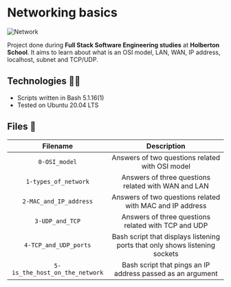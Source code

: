# Networking basics

![Network](https://github.com/hug0-cstrs/holbertonschool-network/assets/130242027/1ffa3ff6-44d7-489e-8263-5960f61d6f11)

Project done during **Full Stack Software Engineering studies** at **Holberton School**. It aims to learn about what is an OSI model, LAN, WAN, IP address, localhost, subnet and TCP/UDP.

## Technologies :man_technologist:
* Scripts written in Bash 5.1.16(1)
* Tested on Ubuntu 20.04 LTS

## Files 📜

| **Filename** | **Description** |
| :--------: | :-----------: |
| `0-OSI_model` | Answers of two questions related with OSI model |
| `1-types_of_network` | Answers of three questions related with WAN and LAN |
| `2-MAC_and_IP_address` | Answers of two questions related with MAC and IP address |
| `3-UDP_and_TCP` | Answers of three questions related with TCP and UDP |
| `4-TCP_and_UDP_ports` | Bash script that displays listening ports that only shows listening sockets |
| `5-is_the_host_on_the_network` | Bash script that pings an IP address passed as an argument |
